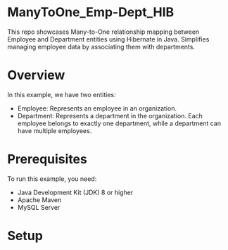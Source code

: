 # ManyToOne_Emp-Dept_HIB
This repo showcases Many-to-One relationship mapping between Employee and Department entities using Hibernate in Java. Simplifies managing employee data by associating them with departments.

# Overview
In this example, we have two entities:
* Employee: Represents an employee in an organization.
* Department: Represents a department in the organization.
Each employee belongs to exactly one department, while a department can have multiple employees.

# Prerequisites
To run this example, you need:
* Java Development Kit (JDK) 8 or higher
* Apache Maven
* MySQL Server

# Setup
